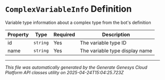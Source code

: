 # `ComplexVariableInfo` Definition

Variable type information about a complex type from the bot's definition

| Property | Type | Required | Description |
|----------|------|----------|-------------|
| id | `string` | Yes | The variable type ID |
| name | `string` | Yes | The variable type display name |

---

*This file was automatically generated by the Generate Genesys Cloud Platform API classes utility on 2025-04-24T15:04:25.723Z*